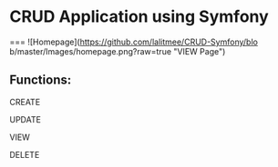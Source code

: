 # CRUD Application using Symfony
===
![Homepage](https://github.com/lalitmee/CRUD-Symfony/blo b/master/Images/homepage.png?raw=true "VIEW Page")

## Functions:

CREATE

UPDATE

VIEW

DELETE

